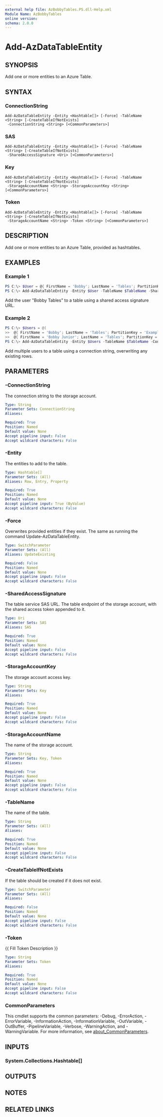 ```yaml
---
external help file: AzBobbyTables.PS.dll-Help.xml
Module Name: AzBobbyTables
online version:
schema: 2.0.0
---
```


# Add-AzDataTableEntity

## SYNOPSIS
Add one or more entities to an Azure Table.

## SYNTAX

### ConnectionString
```
Add-AzDataTableEntity -Entity <Hashtable[]> [-Force] -TableName <String> [-CreateTableIfNotExists]
 -ConnectionString <String> [<CommonParameters>]
```

### SAS
```
Add-AzDataTableEntity -Entity <Hashtable[]> [-Force] -TableName <String> [-CreateTableIfNotExists]
 -SharedAccessSignature <Uri> [<CommonParameters>]
```

### Key
```
Add-AzDataTableEntity -Entity <Hashtable[]> [-Force] -TableName <String> [-CreateTableIfNotExists]
 -StorageAccountName <String> -StorageAccountKey <String> [<CommonParameters>]
```

### Token
```
Add-AzDataTableEntity -Entity <Hashtable[]> [-Force] -TableName <String> [-CreateTableIfNotExists]
 -StorageAccountName <String> -Token <String> [<CommonParameters>]
```

## DESCRIPTION
Add one or more entities to an Azure Table, provided as hashtables.

## EXAMPLES

### Example 1
```powershell
PS C:\> $User = @{ FirstName = 'Bobby'; LastName = 'Tables'; PartitionKey = 'Example'; RowKey = '1' }
PS C:\> Add-AzDataTableEntity -Entity $User -TableName $TableName -SharedAccessSignature $SAS
```

Add the user "Bobby Tables" to a table using a shared access signature URL.

### Example 2
```powershell
PS C:\> $Users = @(
>>  @{ FirstName = 'Bobby'; LastName = 'Tables'; PartitionKey = 'Example'; RowKey = '1' },
>>  @{ FirstName = 'Bobby Junior'; LastName = 'Tables'; PartitionKey = 'Example'; RowKey = '2' } )
PS C:\> Add-AzDataTableEntity -Entity $Users -TableName $TableName -ConnectionString $ConnectionString -Force
```

Add multiple users to a table using a connection string, overwriting any existing rows.

## PARAMETERS

### -ConnectionString
The connection string to the storage account.

```yaml
Type: String
Parameter Sets: ConnectionString
Aliases:

Required: True
Position: Named
Default value: None
Accept pipeline input: False
Accept wildcard characters: False
```

### -Entity
The entities to add to the table.

```yaml
Type: Hashtable[]
Parameter Sets: (All)
Aliases: Row, Entry, Property

Required: True
Position: Named
Default value: None
Accept pipeline input: True (ByValue)
Accept wildcard characters: False
```

### -Force
Overwrites provided entities if they exist.
The same as running the command Update-AzDataTableEntity.

```yaml
Type: SwitchParameter
Parameter Sets: (All)
Aliases: UpdateExisting

Required: False
Position: Named
Default value: None
Accept pipeline input: False
Accept wildcard characters: False
```

### -SharedAccessSignature
The table service SAS URL.
The table endpoint of the storage account, with the shared access token appended to it.

```yaml
Type: Uri
Parameter Sets: SAS
Aliases: SAS

Required: True
Position: Named
Default value: None
Accept pipeline input: False
Accept wildcard characters: False
```

### -StorageAccountKey
The storage account access key.

```yaml
Type: String
Parameter Sets: Key
Aliases:

Required: True
Position: Named
Default value: None
Accept pipeline input: False
Accept wildcard characters: False
```

### -StorageAccountName
The name of the storage account.

```yaml
Type: String
Parameter Sets: Key, Token
Aliases:

Required: True
Position: Named
Default value: None
Accept pipeline input: False
Accept wildcard characters: False
```

### -TableName
The name of the table.

```yaml
Type: String
Parameter Sets: (All)
Aliases:

Required: True
Position: Named
Default value: None
Accept pipeline input: False
Accept wildcard characters: False
```

### -CreateTableIfNotExists
If the table should be created if it does not exist.

```yaml
Type: SwitchParameter
Parameter Sets: (All)
Aliases:

Required: False
Position: Named
Default value: None
Accept pipeline input: False
Accept wildcard characters: False
```

### -Token
{{ Fill Token Description }}

```yaml
Type: String
Parameter Sets: Token
Aliases:

Required: True
Position: Named
Default value: None
Accept pipeline input: False
Accept wildcard characters: False
```

### CommonParameters
This cmdlet supports the common parameters: -Debug, -ErrorAction, -ErrorVariable, -InformationAction, -InformationVariable, -OutVariable, -OutBuffer, -PipelineVariable, -Verbose, -WarningAction, and -WarningVariable. For more information, see [about_CommonParameters](http://go.microsoft.com/fwlink/?LinkID=113216).

## INPUTS

### System.Collections.Hashtable[]

## OUTPUTS

## NOTES

## RELATED LINKS
